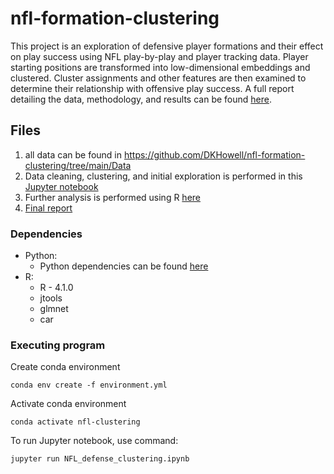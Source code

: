 # nfl-formation-clustering

This project is an exploration of defensive player formations and their effect on play success using NFL play-by-play and player tracking data. Player starting positions are transformed into low-dimensional embeddings and clustered. Cluster assignments and other features are then examined to determine their relationship with offensive play success. A full report detailing the data, methodology, and results can be found [here](https://github.com/DKHowell/nfl-formation-clustering/blob/main/NFL_Clustering_Report.pdf).

## Files

1. all data can be found in https://github.com/DKHowell/nfl-formation-clustering/tree/main/Data
2. Data cleaning, clustering, and initial exploration is performed in this [Jupyter notebook](https://github.com/DKHowell/nfl-formation-clustering/blob/main/NFL_defense_clustering.ipynb)
3. Further analysis is performed using R [here](https://github.com/DKHowell/nfl-formation-clustering/blob/main/ClusterAnalysis.md)
4. [Final report](https://github.com/DKHowell/nfl-formation-clustering/blob/main/NFL_Clustering_Report.pdf)

### Dependencies

* Python:
  * Python dependencies can be found [here](https://github.com/DKHowell/nfl-formation-clustering/blob/main/environment.yml)
* R:
  * R - 4.1.0
  * jtools
  * glmnet
  * car

### Executing program

Create conda environment 

```
conda env create -f environment.yml
```

Activate conda environment

```
conda activate nfl-clustering
```

To run Jupyter notebook, use command:

```
jupyter run NFL_defense_clustering.ipynb
```
